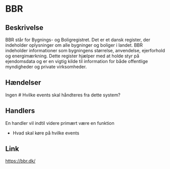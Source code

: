 # BBR

## Beskrivelse

BBR står for Bygnings- og Boligregistret. Det er et dansk register, der indeholder oplysninger om alle bygninger og boliger i landet. BBR indeholder informationer som bygningens størrelse, anvendelse, ejerforhold og energimærkning. Dette register hjælper med at holde styr på ejendomsdata og er en vigtig kilde til information for både offentlige myndigheder og private virksomheder.

## Hændelser

Ingen # Hvilke events skal håndteres fra dette system?

## Handlers

En handler vil indtil videre primært være en funktion

- Hvad skal køre på hvilke events

## Link

https://bbr.dk/
